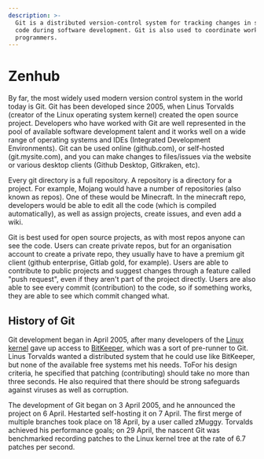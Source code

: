 ```yaml
---
description: >-
  Git is a distributed version-control system for tracking changes in source
  code during software development. Git is also used to coordinate work among
  programmers.
---
```


# Zenhub

By far, the most widely used modern version control system in the world today is Git. Git has been developed since 2005, when Linus Torvalds \(creator of the Linux operating system kernel\) created the open source project. Developers who have worked with Git are well represented in the pool of available software development talent and it works well on a wide range of operating systems and IDEs \(Integrated Development Environments\). Git can be used online \(github.com\), or self-hosted \(git.mysite.com\), and you can make changes to files/issues via the website or various desktop clients \(Github Desktop, Gitkraken, etc\).

Every git directory is a full repository. A repository is a directory for a project. For example, Mojang would have a number of repositories \(also known as repos\). One of these would be Minecraft. In the minecraft repo, developers would be able to edit all the code \(which is compiled automatically\), as well as assign projects, create issues, and even add a wiki.

Git is best used for open source projects, as with most repos anyone can see the code. Users can create private repos, but for an organisation account to create a private repo, they usually have to have a premium git client \(github enterprise, Gitlab gold, for example\). Users are able to contribute to public projects and suggest changes through a feature called "push request", even if they aren't part of the project directly. Users are also able to see every commit \(contribution\) to the code, so if something works, they are able to see which commit changed what.

## History of Git

Git development began in April 2005, after many developers of the [Linux kernel](https://en.wikipedia.org/wiki/Linux_kernel) gave up access to [BitKeeper](https://en.wikipedia.org/wiki/BitKeeper), which was a sort of pre-runner to Git. Linus Torvalds wanted a distributed system that he could use like BitKeeper, but none of the available free systems met his needs. ToFor his design criteria, he specified that patching \(contributing\) should take no more than three seconds. He also required that there should be strong safeguards against viruses as well as corruption.

The development of Git began on 3 April 2005, and he announced the project on 6 April. Hestarted self-hosting it on 7 April. The first merge of multiple branches took place on 18 April, by a user called zMuggy. Torvalds achieved his performance goals; on 29 April, the nascent Git was benchmarked recording patches to the Linux kernel tree at the rate of 6.7 patches per second.

